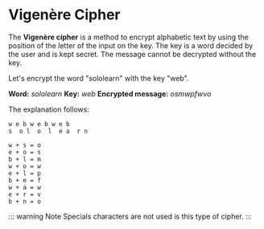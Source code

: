 # Vigenère Cipher

The **Vigenère cipher** is a method to encrypt alphabetic text by using the position of the letter of the input on the key.
The key is a word decided by the user and is kept secret.
The message cannot be decrypted without the key. 

Let's encrypt the word "sololearn" with the key "web".

**Word:** _sololearn_
**Key:** _web_
**Encrypted message:** _osmwpfwvo_

The explanation follows:
```
w e b w e b w e b
s  o l  o  l  e a  r n

w + s = o
e + o = s
b + l = m
w + o = w
e + l = p
b + e = f
w + a = w
e + r = v
b + n = o

```

::: warning Note
Specials characters are not used is this type of cipher.
:::
